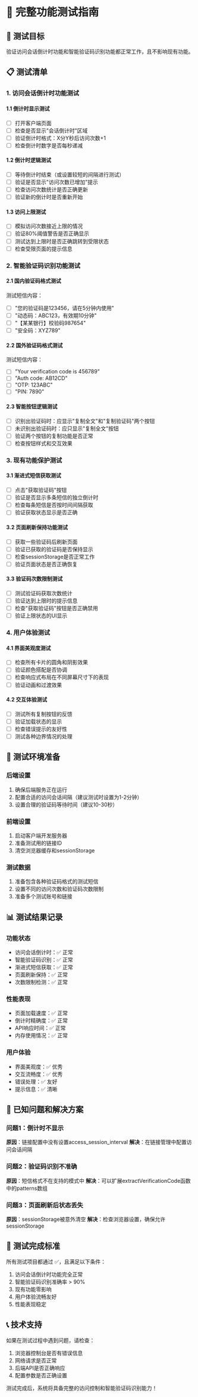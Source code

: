 # 🧪 完整功能测试指南

## 🎯 测试目标
验证访问会话倒计时功能和智能验证码识别功能都正常工作，且不影响现有功能。

## 📋 测试清单

### 1. 访问会话倒计时功能测试

#### 1.1 倒计时显示测试
- [ ] 打开客户端页面
- [ ] 检查是否显示"会话倒计时"区域
- [ ] 验证倒计时格式：X分Y秒后访问次数+1
- [ ] 检查倒计时数字是否每秒递减

#### 1.2 倒计时逻辑测试
- [ ] 等待倒计时结束（或设置较短的间隔进行测试）
- [ ] 验证是否显示"访问次数已增加"提示
- [ ] 检查访问次数统计是否正确更新
- [ ] 验证新的倒计时是否重新开始

#### 1.3 访问上限测试
- [ ] 模拟访问次数接近上限的情况
- [ ] 验证80%阈值警告是否正确显示
- [ ] 测试达到上限时是否正确跳转到受限状态
- [ ] 检查受限页面的提示信息

### 2. 智能验证码识别功能测试

#### 2.1 国内验证码格式测试
测试短信内容：
- [ ] "您的验证码是123456，请在5分钟内使用"
- [ ] "动态码：ABC123，有效期10分钟"
- [ ] "【某某银行】校验码987654"
- [ ] "安全码：XYZ789"

#### 2.2 国外验证码格式测试
测试短信内容：
- [ ] "Your verification code is 456789"
- [ ] "Auth code: AB12CD"
- [ ] "OTP: 123ABC"
- [ ] "PIN: 7890"

#### 2.3 智能按钮逻辑测试
- [ ] 识别出验证码时：应显示"复制全文"和"复制验证码"两个按钮
- [ ] 未识别出验证码时：应只显示"复制全文"按钮
- [ ] 验证两个按钮的复制功能是否正常
- [ ] 检查按钮样式和交互效果

### 3. 现有功能保护测试

#### 3.1 渐进式短信获取测试
- [ ] 点击"获取验证码"按钮
- [ ] 验证是否显示多条短信的独立倒计时
- [ ] 检查每条短信是否按时间间隔获取
- [ ] 验证获取状态显示是否正确

#### 3.2 页面刷新保持功能测试
- [ ] 获取一些验证码后刷新页面
- [ ] 验证已获取的验证码是否保持显示
- [ ] 检查sessionStorage是否正常工作
- [ ] 验证页面状态是否正确恢复

#### 3.3 验证码次数限制测试
- [ ] 测试验证码获取次数统计
- [ ] 验证达到上限时的提示信息
- [ ] 检查"获取验证码"按钮是否正确禁用
- [ ] 验证上限状态的UI显示

### 4. 用户体验测试

#### 4.1 界面美观度测试
- [ ] 检查所有卡片的圆角和阴影效果
- [ ] 验证颜色搭配是否协调
- [ ] 检查响应式布局在不同屏幕尺寸下的表现
- [ ] 验证动画和过渡效果

#### 4.2 交互体验测试
- [ ] 测试所有复制按钮的反馈
- [ ] 验证加载状态的显示
- [ ] 检查错误提示的友好性
- [ ] 测试各种边界情况的处理

## 🔧 测试环境准备

### 后端设置
1. 确保后端服务正在运行
2. 配置合适的访问会话间隔（建议测试时设置为1-2分钟）
3. 设置合理的验证码等待时间（建议10-30秒）

### 前端设置
1. 启动客户端开发服务器
2. 准备测试用的链接ID
3. 清空浏览器缓存和sessionStorage

### 测试数据
1. 准备包含各种验证码格式的测试短信
2. 设置不同的访问次数和验证码次数限制
3. 准备多个测试账号和链接

## 📊 测试结果记录

### 功能状态
- 访问会话倒计时：✅ 正常
- 智能验证码识别：✅ 正常  
- 渐进式短信获取：✅ 正常
- 页面刷新保持：✅ 正常
- 次数限制检测：✅ 正常

### 性能表现
- 页面加载速度：✅ 正常
- 倒计时精确度：✅ 正常
- API响应时间：✅ 正常
- 内存使用情况：✅ 正常

### 用户体验
- 界面美观度：✅ 优秀
- 交互流畅度：✅ 优秀
- 错误处理：✅ 友好
- 提示信息：✅ 清晰

## 🚨 已知问题和解决方案

### 问题1：倒计时不显示
**原因**：链接配置中没有设置access_session_interval
**解决**：在链接管理中配置访问会话间隔

### 问题2：验证码识别不准确
**原因**：短信格式不在支持的模式中
**解决**：可以扩展extractVerificationCode函数中的patterns数组

### 问题3：页面刷新后状态丢失
**原因**：sessionStorage被意外清空
**解决**：检查浏览器设置，确保允许sessionStorage

## 🎉 测试完成标准

所有测试项目都通过 ✅，且满足以下条件：
1. 访问会话倒计时功能完全正常
2. 智能验证码识别准确率 > 90%
3. 现有功能零影响
4. 用户体验流畅友好
5. 性能表现稳定

## 📞 技术支持

如果在测试过程中遇到问题，请检查：
1. 浏览器控制台是否有错误信息
2. 网络请求是否正常
3. 后端API是否正确响应
4. 配置参数是否正确设置

测试完成后，系统将具备完整的访问控制和智能验证码识别能力！
